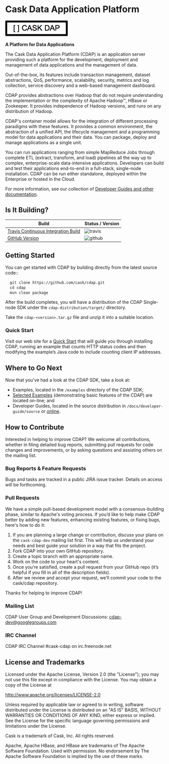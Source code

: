 
# Cask Data Application Platform

![CDAP Logo](/docs/developer-guide/source/_images/CDAP.png)

**A Platform for Data Applications**

The Cask Data Application Platform (CDAP) is an application server providing such a
platform for the development, deployment and management of data applications and the
management of data.

Out-of-the-box, its features include transaction management, dataset abstractions, QoS,
performance, scalability, security, metrics and log collection, service discovery and a 
web-based management dashboard.

CDAP provides abstractions over Hadoop that do not require understanding the implementation or the 
complexity of Apache Hadoop&trade;, HBase or Zookeeper. It provides independence of Hadoop versions, 
and runs on any distribution of Hadoop.

CDAP's container model allows for the integration of different processing paradigms with these
features. It provides a common environment, the abstraction of a unified API, the lifecycle management
and a programming model for data applications and their data. You can package, deploy and 
manage applications as a single unit.

You can run applications ranging from simple MapReduce Jobs through complete ETL (extract, transform, and load) 
pipelines all the way up to complex, enterprise-scale data-intensive applications. 
Developers can build and test their applications end-to-end in a full-stack, single-node
installation. CDAP can be run either standalone, deployed within the Enterprise or hosted in the Cloud.

For more information, see our collection of 
[Developer Guides and other documentation](http://cask.co/docs/reactor/current/en/index.html).

## Is It Building?

Build                                                                    | Status / Version
-------------------------------------------------------------------------|-----------------
[Travis Continuous Integration Build](https://travis-ci.org/caskco/cdap) | ![travis](https://travis-ci.org/caskco/cdap.svg?branch=develop)
[GitHub Version](ttps://github.com/caskco/cdap/releases/latest)          | ![github](http://img.shields.io/github/release/caskco/cdap.svg)


## Getting Started

You can get started with CDAP by building directly from the latest source code::

```
  git clone https://github.com/cask/cdap.git
  cd cdap
  mvn clean package
```

After the build completes, you will have a distribution of the CDAP Single-node SDK under the
`cdap-distribution/target/` directory.  

Take the `cdap-<version>.tar.gz` file and unzip it into a suitable location.

### Quick Start

Visit our web site for a [Quick Start](http://cask.co/docs/cdap/current/en/quickstart.html)
that will guide you through installing CDAP, running an example that counts HTTP status codes and then
modifying the example’s Java code to include counting client IP addresses.  


## Where to Go Next

Now that you've had a look at the CDAP SDK, take a look at:

- Examples, located in the `/examples` directory of the CDAP SDK;
- [Selected Examples](http://cask.co/docs/cdap/current/en/examples.html) 
  (demonstrating basic features of the CDAP) are located on-line; and
- Developer Guides, located in the source distribution in `/docs/developer-guide/source`
  or [online](http://cask.co/docs/cdap/current/en/index.html).


## How to Contribute

Interested in helping to improve CDAP? We welcome all contributions, whether in filing detailed
bug reports, submitting pull requests for code changes and improvements, or by asking questions and
assisting others on the mailing list.

### Bug Reports & Feature Requests

Bugs and tasks are tracked in a public JIRA issue tracker. Details on access will be forthcoming.

### Pull Requests

We have a simple pull-based development model with a consensus-building phase, similar to Apache's
voting process. If you’d like to help make CDAP better by adding new features, enhancing existing
features, or fixing bugs, here's how to do it:

1. If you are planning a large change or contribution, discuss your plans on the `cask-cdap-dev`
   mailing list first.  This will help us understand your needs and best guide your solution in a
   way that fits the project.
2. Fork CDAP into your own GitHub repository.
3. Create a topic branch with an appropriate name.
4. Work on the code to your heart's content.
5. Once you’re satisfied, create a pull request from your GitHub repo (it’s helpful if you fill in
   all of the description fields).
6. After we review and accept your request, we’ll commit your code to the cask/cdap
   repository.

Thanks for helping to improve CDAP!

### Mailing List

CDAP User Group and Development Discussions: 
[cdap-dev@googlegroups.com](https://groups.google.com/d/forum/cdap-dev)

### IRC Channel

CDAP IRC Channel #cask-cdap on irc.freenode.net


## License and Trademarks

Licensed under the Apache License, Version 2.0 (the "License"); you may not use this file except
in compliance with the License. You may obtain a copy of the License at

http://www.apache.org/licenses/LICENSE-2.0

Unless required by applicable law or agreed to in writing, software distributed under the 
License is distributed on an "AS IS" BASIS, WITHOUT WARRANTIES OR CONDITIONS OF ANY KIND, 
either express or implied. See the License for the specific language governing permissions 
and limitations under the License.

Cask is a trademark of Cask, Inc. All rights reserved.

Apache, Apache HBase, and HBase are trademarks of The Apache Software Foundation. Used with
permission. No endorsement by The Apache Software Foundation is implied by the use of these marks.
